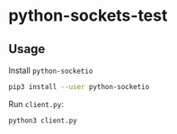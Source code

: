 # python-sockets-test


## Usage

Install `python-socketio`
```sh
pip3 install --user python-socketio
```

Run `client.py`:
```sh
python3 client.py
```
